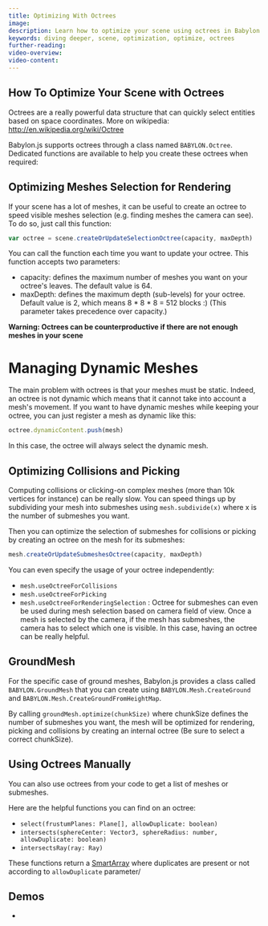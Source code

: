 ```yaml
---
title: Optimizing With Octrees
image: 
description: Learn how to optimize your scene using octrees in Babylon.js.
keywords: diving deeper, scene, optimization, optimize, octrees
further-reading:
video-overview:
video-content:
---
```


## How To Optimize Your Scene with Octrees
Octrees are a really powerful data structure that can quickly select entities based on space coordinates.
More on wikipedia: http://en.wikipedia.org/wiki/Octree

Babylon.js supports octrees through a class named ```BABYLON.Octree```. Dedicated functions are available to help you create these octrees when required:

## Optimizing Meshes Selection for Rendering
If your scene has a lot of meshes, it can be useful to create an octree to speed visible meshes selection (e.g. finding meshes the camera can see). To do so, just call this function:

```javascript
var octree = scene.createOrUpdateSelectionOctree(capacity, maxDepth)
```

You can call the function each time you want to update your octree. This function accepts two parameters:

* capacity: defines the maximum number of meshes you want on your octree's leaves. The default value is 64.
* maxDepth: defines the maximum depth (sub-levels) for your octree. Default value is 2, which means 8 * 8 * 8 = 512 blocks :) (This parameter takes precedence over capacity.)

**Warning: Octrees can be counterproductive if there are not enough meshes in your scene**

# Managing Dynamic Meshes
The main problem with octrees is that your meshes must be static. Indeed, an octree is not dynamic which means that it cannot take into account a mesh's movement.
If you want to have dynamic meshes while keeping your octree, you can just register a mesh as dynamic like this:

```javascript
octree.dynamicContent.push(mesh)
```

In this case, the octree will always select the dynamic mesh.

## Optimizing Collisions and Picking
Computing collisions or clicking-on complex meshes (more than 10k vertices for instance) can be really slow. You can speed things up by subdividing your mesh into submeshes using ```mesh.subdivide(x)``` where x is the number of submeshes you want.

Then you can optimize the selection of submeshes for collisions or picking by creating an octree on the mesh for its submeshes:

```javascript
mesh.createOrUpdateSubmeshesOctree(capacity, maxDepth)
```

You can even specify the usage of your octree independently:

* ```mesh.useOctreeForCollisions```
* ```mesh.useOctreeForPicking```
* ```mesh.useOctreeForRenderingSelection``` : Octree for submeshes can even be used during mesh selection based on camera field of view. Once a mesh is selected by the camera, if the mesh has submeshes, the camera has to select which one is visible. In this case, having an octree can be really helpful.

## GroundMesh
For the specific case of ground meshes, Babylon.js provides a class called ```BABYLON.GroundMesh``` that you can create using ```BABYLON.Mesh.CreateGround``` and ```BABYLON.Mesh.CreateGroundFromHeightMap```.

By calling ```groundMesh.optimize(chunkSize)``` where chunkSize defines the number of submeshes you want, the mesh will be optimized for rendering, picking and collisions by creating an internal octree (Be sure to select a correct chunkSize).

## Using Octrees Manually
You can also use octrees from your code to get a list of meshes or submeshes.

Here are the helpful functions you can find on an octree:

* ```select(frustumPlanes: Plane[], allowDuplicate: boolean)```
* ```intersects(sphereCenter: Vector3, sphereRadius: number, allowDuplicate: boolean)```
* ```intersectsRay(ray: Ray)```

These functions return a [SmartArray](https://github.com/BabylonJS/Babylon.js/tree/master/packages/dev/core/src/Misc/smartArray.ts) where duplicates are present or not according to ```allowDuplicate``` parameter/

## Demos
* <Playground id="#3YFJ5R#0" title="Octree Demo" description=""/>
